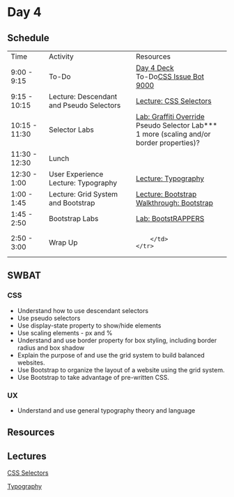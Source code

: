 # Day 4

## Schedule

<table>
    <tr>
        <td>Time</td>
        <td>Activity</td>
        <td>Resources</td>
    </tr>
    <tr>
        <td>9:00 - 9:15</td>
        <td> To-Do</td>
        <td>
            <a href="https://docs.google.com/presentation/d/1NJ4YCU7Sj1H_KoMkF-s2aswr-b39JMNTWILe4bLTmNU/edit#slide=id.gafe5a1ee8_0_0">Day 4 Deck</a>
            <br>
            To-Do<a href="https://github.com/learn-co-curriculum/css-issue-bot-9000">CSS Issue Bot 9000</a>
        </td>
    </tr>
    <tr>
        <td>9:15 - 10:15</td>
        <td> Lecture: Descendant and Pseudo Selectors </td>
        <td>
            <a href="lectures/css-selectors">Lecture: CSS Selectors</a>
        </td>
    </tr>
    <tr>
        <td>10:15 - 11:30</td>
        <td> Selector Labs </td>
        <td>
        <a href="https://github.com/learn-co-curriculum/Css-Graffiti-Override">Lab: Graffiti Override</a>
        </br>
        Pseudo Selector Lab***
        </br>
        1 more (scaling and/or border properties)?
        </td>
    </tr>
    <tr>
        <td>11:30 - 12:30</td>
        <td> Lunch </td>
        <td>
        </td>
    </tr>
    <tr>
        <td>12:30 - 1:00</td>
        <td> User Experience Lecture: Typography </td>
        <td>
            <a href="lectures/typography">Lecture: Typography</a>
        </td>
    </tr>
    <tr>
        <td>1:00 - 1:45</td>
        <td> Lecture: Grid System and Bootstrap </td>
        <td>
            <a href="lectures/bootstrap">Lecture: Bootstrap</a></br>
            <a href="https://github.com/learn-co-curriculum/Hs-Bootstrap-Walkthrough">Walkthrough: Bootstrap</a></br>
        </td>
    </tr>
    <tr>
        <td>1:45 - 2:50</td>
        <td> Bootstrap Labs </td>
        <td>
            <a href="https://github.com/learn-co-curriculum/fe-bootstRAPPERS">Lab: BootstRAPPERS</a>
        </td>
    </tr>
    <tr>
        <td>2:50 - 3:00</td>
        <td> Wrap Up </td>
        <td>
            
        </td>
    </tr>
</table>

## SWBAT

### CSS

+ Understand how to use descendant selectors
+ Use pseudo selectors
+ Use display-state property to show/hide elements
+ Use scaling elements - px and %
+ Understand and use border property for box styling, including border radius and box shadow
+ Explain the purpose of and use the grid system to build balanced websites.
+ Use Bootstrap to organize the layout of a website using the grid system.
+ Use Bootstrap to take advantage of pre-written CSS.

### UX

+ Understand and use general typography theory and language


## Resources

## Lectures

[CSS Selectors](lectures/css-selectors)

[Typography](lectures/typography)
